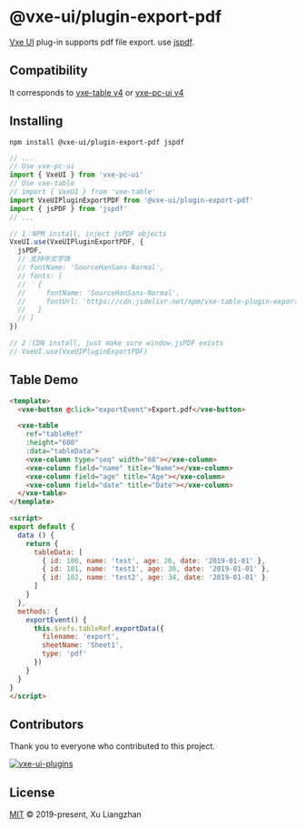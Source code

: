 # @vxe-ui/plugin-export-pdf

[Vxe UI](https://vxeui.com/) plug-in supports pdf file export. use [jspdf](https://github.com/MrRio/jsPDF).

## Compatibility

It corresponds to [vxe-table v4](https://www.npmjs.com/package/vxe-table) or [vxe-pc-ui v4](https://www.npmjs.com/package/vxe-pc-ui)  

## Installing

```shell
npm install @vxe-ui/plugin-export-pdf jspdf
```

```javascript
// ...
// Use vxe-pc-ui
import { VxeUI } from 'vxe-pc-ui'
// Use vxe-table
// import { VxeUI } from 'vxe-table'
import VxeUIPluginExportPDF from '@vxe-ui/plugin-export-pdf'
import { jsPDF } from 'jspdf'
// ...

// 1：NPM install, inject jsPDF objects
VxeUI.use(VxeUIPluginExportPDF, {
  jsPDF,
  // 支持中文字体
  // fontName: 'SourceHanSans-Normal',
  // fonts: [
  //   {
  //     fontName: 'SourceHanSans-Normal',
  //     fontUrl: 'https://cdn.jsdelivr.net/npm/vxe-table-plugin-export-pdf/fonts/source-han-sans-normal.js'
  //   }
  // ]
})

// 2：CDN install, just make sure window.jsPDF exists
// VxeUI.use(VxeUIPluginExportPDF)
```

## Table Demo

```html
<template>
  <vxe-button @click="exportEvent">Export.pdf</vxe-button>

  <vxe-table
    ref="tableRef"
    :height="600"
    :data="tableData">
    <vxe-column type="seq" width="60"></vxe-column>
    <vxe-column field="name" title="Name"></vxe-column>
    <vxe-column field="age" title="Age"></vxe-column>
    <vxe-column field="date" title="Date"></vxe-column>
  </vxe-table>
</template>

<script>
export default {
  data () {
    return {
      tableData: [
        { id: 100, name: 'test', age: 26, date: '2019-01-01' },
        { id: 101, name: 'test1', age: 30, date: '2019-01-01' },
        { id: 102, name: 'test2', age: 34, date: '2019-01-01' }
      ]
    }
  },
  methods: {
    exportEvent() {
      this.$refs.tableRef.exportData({
        filename: 'export',
        sheetName: 'Sheet1',
        type: 'pdf'
      })
    }
  }
}
</script>
```

## Contributors

Thank you to everyone who contributed to this project.

[![vxe-ui-plugins](https://contrib.rocks/image?repo=x-extends/vxe-ui-plugins)](https://github.com/x-extends/vxe-ui-plugins/graphs/contributors)

## License

[MIT](LICENSE) © 2019-present, Xu Liangzhan

